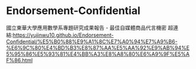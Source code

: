 # Endorsement-Confidential
國立東華大學應用數學系專題研究成果報告 - 最佳自媒體商品代言機密
超連結:https://yujinwu10.github.io/Endorsement-Confidential/%E5%B0%88%E9%A1%8C%E7%A0%94%E7%A9%B6-%E6%9C%80%E4%BD%B3%E8%87%AA%E5%AA%92%E9%AB%94%E5%95%86%E5%93%81%E4%BB%A3%E8%A8%80%E6%A9%9F%E5%AF%86.html
